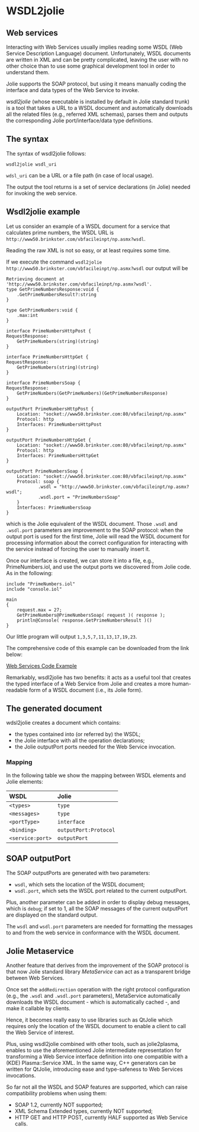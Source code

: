 # WSDL2jolie

## Web services

Interacting with Web Services usually implies reading some WSDL \(Web Service Description Language\) document. Unfortunately, WSDL documents are written in XML and can be pretty complicated, leaving the user with no other choice than to use some graphical development tool in order to understand them.

Jolie supports the SOAP protocol, but using it means manually coding the interface and data types of the Web Service to invoke.

_wsdl2jolie_ \(whose executable is installed by default in Jolie standard trunk\) is a tool that takes a URL to a WSDL document and automatically downloads all the related files \(e.g., referred XML schemas\), parses them and outputs the corresponding Jolie port/interface/data type definitions.

## The syntax

The syntax of wsdl2jolie follows:

```text
wsdl2jolie wsdl_uri
```

`wdsl_uri` can be a URL or a file path \(in case of local usage\).

The output the tool returns is a set of service declarations \(in Jolie\) needed for invoking the web service.

## Wsdl2jolie example

Let us consider an example of a WSDL document for a service that calculates prime numbers, the WSDL URL is `http://www50.brinkster.com/vbfacileinpt/np.asmx?wsdl`.

Reading the raw XML is not so easy, or at least requires some time.

If we execute the command `wsdl2jolie http://www50.brinkster.com/vbfacileinpt/np.asmx?wsdl` our output will be

```text
Retrieving document at 'http://www50.brinkster.com/vbfacileinpt/np.asmx?wsdl'.
type GetPrimeNumbersResponse:void {
    .GetPrimeNumbersResult?:string
}

type GetPrimeNumbers:void {
    .max:int
}

interface PrimeNumbersHttpPost {
RequestResponse:
    GetPrimeNumbers(string)(string)
}

interface PrimeNumbersHttpGet {
RequestResponse:
    GetPrimeNumbers(string)(string)
}

interface PrimeNumbersSoap {
RequestResponse:
    GetPrimeNumbers(GetPrimeNumbers)(GetPrimeNumbersResponse)
}

outputPort PrimeNumbersHttpPost {
    Location: "socket://www50.brinkster.com:80/vbfacileinpt/np.asmx"
    Protocol: http
    Interfaces: PrimeNumbersHttpPost
}

outputPort PrimeNumbersHttpGet {
    Location: "socket://www50.brinkster.com:80/vbfacileinpt/np.asmx"
    Protocol: http
    Interfaces: PrimeNumbersHttpGet
}

outputPort PrimeNumbersSoap {
    Location: "socket://www50.brinkster.com:80/vbfacileinpt/np.asmx"
    Protocol: soap {
            .wsdl = "http://www50.brinkster.com/vbfacileinpt/np.asmx?wsdl";
            .wsdl.port = "PrimeNumbersSoap"
    }
    Interfaces: PrimeNumbersSoap
}
```

which is the Jolie equivalent of the WSDL document. Those `.wsdl` and `.wsdl.port` parameters are improvement to the SOAP protocol: when the output port is used for the first time, Jolie will read the WSDL document for processing information about the correct configuration for interacting with the service instead of forcing the user to manually insert it.

Once our interface is created, we can store it into a file, e.g., PrimeNumbers.iol, and use the output ports we discovered from Jolie code. As in the following:

```text
include "PrimeNumbers.iol"
include "console.iol"

main
{
    request.max = 27;
    GetPrimeNumbers@PrimeNumbersSoap( request )( response );
    println@Console( response.GetPrimeNumbersResult )()
}
```

Our little program will output `1,3,5,7,11,13,17,19,23`.

The comprehensive code of this example can be downloaded from the link below:

[Web Services Code Example](https://github.com/jolie/docs/blob/master/files/web-services/code/wsdl2jolie_code.zip)

Remarkably, wsdl2jolie has two benefits: it acts as a useful tool that creates the typed interface of a Web Service from Jolie and creates a more human-readable form of a WSDL document \(i.e., its Jolie form\).

## The generated document

wdsl2jolie creates a document which contains:

* the types contained into \(or referred by\) the WSDL;
* the Jolie interface with all the operation declarations;
* the Jolie outputPort ports needed for the Web Service invocation.

### Mapping

In the following table we show the mapping between WSDL elements and Jolie elements:

| WSDL | Jolie |
| :--- | :--- |
| `<types>` | `type` |
| `<messages>` | `type` |
| `<portType>` | `interface` |
| `<binding>` | `outputPort:Protocol` |
| `<service:port>` | `outputPort` |

## SOAP outputPort

The SOAP outputPorts are generated with two parameters:

* `wsdl`, which sets the location of the WSDL document;
* `wsdl.port`, which sets the WSDL port related to the current outputPort.

Plus, another parameter can be added in order to display debug messages, which is `debug`; if set to 1, all the SOAP messages of the current outputPort are displayed on the standard output.

The `wsdl` and `wsdl.port` parameters are needed for formatting the messages to and from the web service in conformance with the WSDL document.

## Jolie Metaservice

Another feature that derives from the improvement of the SOAP protocol is that now Jolie standard library _MetaService_ can act as a transparent bridge between Web Services.

Once set the `addRedirection` operation with the right protocol configuration \(e.g., the `.wsdl` and `.wsdl.port` parameters\), MetaService automatically downloads the WSDL document - which is automatically cached -, and make it callable by clients.

Hence, it becomes really easy to use libraries such as QtJolie which requires only the location of the WSDL document to enable a client to call the Web Service of interest.

Plus, using wsdl2jolie combined with other tools, such as jolie2plasma, enables to use the aforementioned Jolie intermediate representation for transforming a Web Service interface definition into one compatible with a \(KDE\) Plasma::Service XML. In the same way, C++ generators can be written for QtJolie, introducing ease and type-safeness to Web Services invocations.

So far not all the WSDL and SOAP features are supported, which can raise compatibility problems when using them:

* SOAP 1.2, currently NOT supported;
* XML Schema Extended types, currently NOT supported;
* HTTP GET and HTTP POST, currently HALF supported as Web Service calls.

